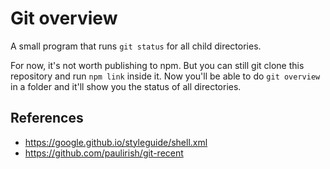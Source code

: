 # Git overview

A small program that runs `git status` for all child directories.

For now, it's not worth publishing to npm. But you can still git clone this repository and run `npm link` inside it. Now you'll be able to do `git overview` in a folder and it'll show you the status of all directories.

## References

- https://google.github.io/styleguide/shell.xml
- https://github.com/paulirish/git-recent
